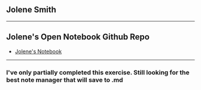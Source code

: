 ﻿## Jolene Smith

-----

## Jolene's Open Notebook Github Repo

+ [Jolene's Notebook](https://github.com/aejolene/jolene-notebook)
------

### I've only partially completed this exercise. Still looking for the best note manager that will save to .md
